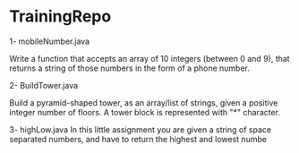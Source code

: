 # TrainingRepo

1- mobileNumber.java

Write a function that accepts an array of 10 integers (between 0 and 9), that returns a string of those numbers in the form of a phone number.


2- BuildTower.java

Build a pyramid-shaped tower, as an array/list of strings, given a positive integer number of floors. A tower block is represented with "*" character.

3- highLow.java
In this little assignment you are given a string of space separated numbers, and have to return the highest and lowest numbe
